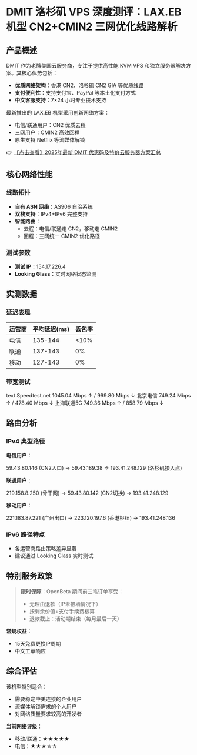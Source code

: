 # DMIT 洛杉矶 VPS 深度测评：LAX.EB 机型 CN2+CMIN2 三网优化线路解析

## 产品概述

DMIT 作为老牌美国云服务商，专注于提供高性能 KVM VPS 和独立服务器解决方案。其核心优势包括：

- **优质网络架构**：香港 CN2、洛杉矶 CN2 GIA 等优质线路
- **支付便利性**：支持支付宝、PayPal 等本土化支付方式
- **中文客服支持**：7×24 小时专业技术支持

最新推出的 LAX.EB 机型采用创新网络方案：
- 电信/联通用户：CN2 优质去程
- 三网用户：CMIN2 高效回程
- 原生支持 Netflix 等流媒体解锁

👉 [【点击查看】2025年最新 DMIT 优惠码及特价云服务器方案汇总](https://bit.ly/dmit_coupon)

## 核心网络性能

### 线路拓扑
- **自有 ASN 网络**：AS906 自治系统
- **双栈支持**：IPv4+IPv6 完整支持
- **智能路由**：
  - 去程：电信/联通走 CN2，移动走 CMIN2
  - 回程：三网统一 CMIN2 优化路径

### 测试参数
- **测试 IP**：154.17.226.4
- **Looking Glass**：实时网络状态监测

## 实测数据

### 延迟表现
| 运营商 | 平均延迟(ms) | 丢包率 |
|--------|-------------|-------|
| 电信   | 135-144     | <10%  |
| 联通   | 137-143     | 0%    |
| 移动   | 127-143     | 0%    |

### 带宽测试
text
Speedtest.net    1045.04 Mbps ↑ / 999.80 Mbps ↓
北京电信         749.24 Mbps ↑ / 478.40 Mbps ↓
上海联通5G       749.36 Mbps ↑ / 858.79 Mbps ↓

## 路由分析

### IPv4 典型路径
**电信用户**：

59.43.80.146 (CN2入口) → 59.43.189.38 → 193.41.248.129 (洛杉矶接入点)

**联通用户**：

219.158.8.250 (骨干网) → 59.43.80.142 (CN2切换) → 193.41.248.129

**移动用户**：

221.183.87.221 (广州出口) → 223.120.197.6 (香港枢纽) → 193.41.248.136

### IPv6 路径特点
- 各运营商路由策略差异显著
- 建议通过 Looking Glass 实时测试

## 特别服务政策
> **限时保障**：OpenBeta 期间前三笔订单享受：
> - 无理由退款（IP未被墙情况下）
> - 按剩余价值+支付手续费核算
> - 退款截止：活动期结束（每月最后一天）

**常规权益**：
- 15天免费更换IP周期
- 中文工单响应

## 综合评估
该机型特别适合：
- 需要稳定中美连接的企业用户
- 流媒体解锁需求的个人用户
- 对网络质量要求较高的开发者

**当前网络评级**：
- 移动/联通：★★★★★
- 电信：★★★☆☆